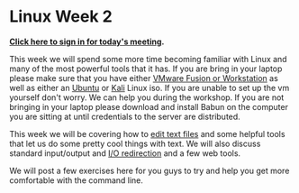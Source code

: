 # Linux Week 2

**[Click here to sign in for today's meeting][6].**

This week we will spend some more time becoming familiar with Linux and many of the most powerful tools that it has.
If you are bring in your laptop please make sure that you have either [VMware Fusion or Workstation][2] as well as either an [Ubuntu][3] or [Kali][4] Linux iso.
If you are unable to set up the vm yourself don't worry. We can help you during the workshop.
If you are not bringing in your laptop please download and install Babun on the computer you are sitting at until credentials to the server are distributed.

This week we will be covering how to [edit text files][5] and some helpful tools that let us do some pretty cool things with text.
We will also discuss standard input/output and [I/O redirection][1] and a few web tools.

We will post a few exercises here for you guys to try and help you get more comfortable with the command line.

[1]:https://www.digitalocean.com/community/tutorials/an-introduction-to-linux-i-o-redirection
[2]:https://my.vmware.com/web/vmware/downloads
[3]:http://mirror.es.its.nyu.edu/ubuntu-releases/
[4]:https://www.kali.org/downloads/
[5]:http://www.openvim.com/
[6]:http://bit.ly/bthscyber
